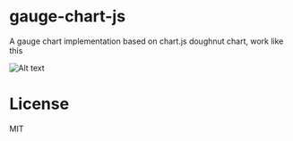 gauge-chart-js
==============
A gauge chart implementation based on chart.js doughnut chart, work like this

![Alt text](/doc/screenshot.png?raw=true "gauge-chart-js")

License
=======

MIT